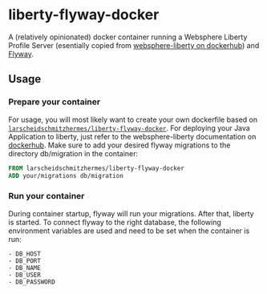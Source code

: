 # liberty-flyway-docker

A (relatively opinionated) docker container running a Websphere Liberty Profile Server (esentially copied from [websphere-liberty on dockerhub](https://hub.docker.com/_/websphere-liberty/])) and [Flyway](https://flywaydb.org/).

## Usage

### Prepare your container

For usage, you will most likely want to create your own dockerfile based on [`larscheidschmitzhermes/liberty-flyway-docker`](https://hub.docker.com/r/tobiaslarscheid/liberty-flyway-docker/).
For deploying your Java Application to liberty, just refer to the websphere-liberty documentation on [dockerhub](https://hub.docker.com/_/websphere-liberty/).
Make sure to add your desired flyway migrations to the directory db/migration in the container:
```Dockerfile
FROM larscheidschmitzhermes/liberty-flyway-docker
ADD your/migrations db/migration
``` 

### Run your container

During container startup, flyway will run your migrations. After that, liberty is started.
To connect flyway to the right database, the following environment variables are used and need to be set when the container is run:

    - DB_HOST
    - DB_PORT
    - DB_NAME
    - DB_USER
    - DB_PASSWORD
